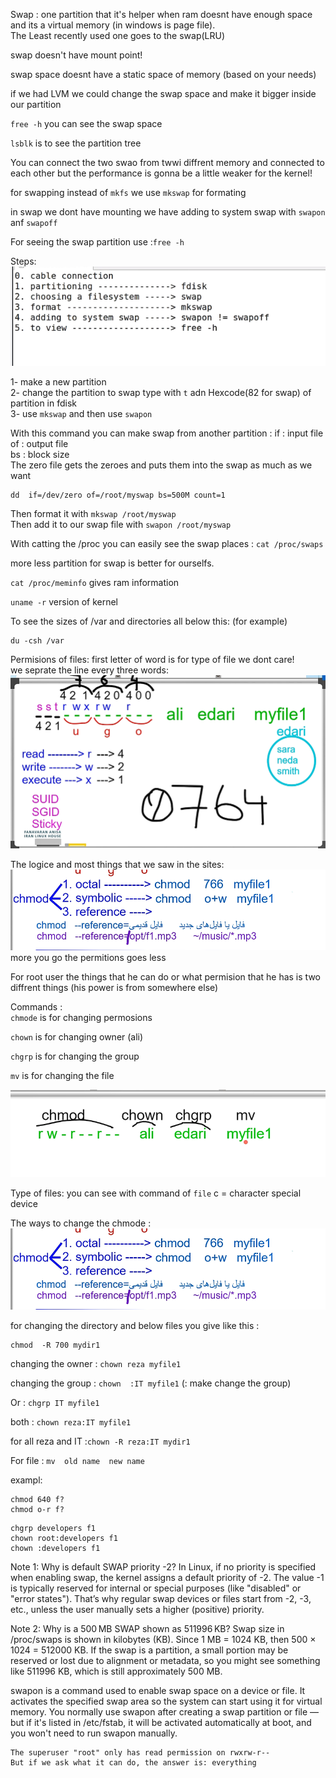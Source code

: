 Swap : one partition that it's helper when ram doesnt have enough space and its a virtual memory (in windows is page file).  
The Least recently used one goes to the swap(LRU)

swap doesn't have mount point!

swap space doesnt have a static space of memory (based on your needs)

if we had LVM we could change the swap space and make it bigger inside our partition

`free -h` you can see the swap space

`lsblk` is to see the partition tree

You can connect the two swao from twwi diffrent memory and connected to each other but the performance is gonna be a little weaker for the kernel!

for swapping instead of `mkfs` we use `mkswap` for formating

in swap we dont have mounting we have adding to system swap with `swapon` anf `swapoff`

For seeing the swap partition use :`free -h`

Steps:
![alt text](assets/image9.png)

1- make a new partition  
2- change the partition to swap type with `t` adn Hexcode(82 for swap) of partition in fdisk  
3- use `mkswap` and then use `swapon`

With this command you can make swap from another partition :
if : input file  
of : output file  
bs : block size  
The zero file gets the zeroes and puts them into the swap as much as we want

```
dd  if=/dev/zero of=/root/myswap bs=500M count=1
```

Then format it with `mkswap /root/myswap`  
Then add it to our swap file with `swapon /root/myswap`

With catting the /proc you can easily see the swap places : `cat /proc/swaps`

more less partition for swap is better for ourselfs.

`cat /proc/meminfo` gives ram information

`uname -r` version of kernel

To see the sizes of /var and directories all below this: (for example)

```
du -csh /var
```

Permisions of files:
first letter of word is for type of file we dont care!  
we seprate the line every three words:
![alt text](assets/image10.png)

The logice and most things that we saw in the sites:
![alt text](assets/image11.png)
more you go the permitions goes less

For root user the things that he can do or what permision that he has is two diffrent things (his power is from somewhere else)

Commands :  
`chmode` is for changing permosions

`chown` is for changing owner (ali)

`chgrp` is for changing the group

`mv` is for changing the file

![alt text](assets/image24.png)

Type of files:
you can see with command of `file`
c = character special device

The ways to change the chmode :
![alt text](assets/image11.png)

for changing the directory and below files you give like this :

```
chmod  -R 700 mydir1
```

changing the owner : `chown reza myfile1`

changing the group : `chown  :IT myfile1` (: make change the group)

Or : `chgrp IT myfile1`

both : `chown reza:IT myfile1`

for all reza and IT :`chown -R reza:IT mydir1`

For file : `mv  old name  new name`



exampl: 
```
chmod 640 f?
chmod o-r f?
```
```
chgrp developers f1
chown root:developers f1
chown :developers f1
```


 Note 1: Why is default SWAP priority -2?
In Linux, if no priority is specified when enabling swap, the kernel assigns a default priority of -2.
The value -1 is typically reserved for internal or special purposes (like "disabled" or "error states").
That’s why regular swap devices or files start from -2, -3, etc., unless the user manually sets a higher (positive) priority.

 Note 2: Why is a 500 MB SWAP shown as 511996 KB?
Swap size in /proc/swaps is shown in kilobytes (KB).
Since 1 MB = 1024 KB, then 500 × 1024 = 512000 KB.
If the swap is a partition, a small portion may be reserved or lost due to alignment or metadata, so you might see something like 511996 KB, which is still approximately 500 MB.

swapon is a command used to enable swap space on a device or file.
It activates the specified swap area so the system can start using it for virtual memory.
You normally use swapon after creating a swap partition or file — but if it's listed in /etc/fstab, it will be activated automatically at boot, and you won't need to run swapon manually.

```
The superuser "root" only has read permission on rwxrw-r-- 
But if we ask what it can do, the answer is: everything
```
